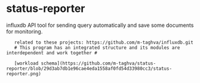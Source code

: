 # status-reporter
influxdb API tool for sending query automatically and save some documents for monitoring. 

       related to these projects: https://github.com/m-taghva/influxdb.git
       # This program has an integrated structure and its modules are interdependent and work together #
      
       [workload schema](https://github.com/m-taghva/status-reporter/blob/29d3ab7db1e96cae4eda1558af0fd54d33980cc3/status-reporter.png)
      
